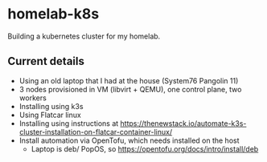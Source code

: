 # homelab-k8s

Building a kubernetes cluster for my homelab.

## Current details

- Using an old laptop that I had at the house (System76 Pangolin 11)
- 3 nodes provisioned in VM (libvirt + QEMU), one control plane, two workers
- Installing using k3s
- Using Flatcar linux
- Installing using instructions at https://thenewstack.io/automate-k3s-cluster-installation-on-flatcar-container-linux/
- Install automation via OpenTofu, which needs installed on the host
  - Laptop is deb/ PopOS, so https://opentofu.org/docs/intro/install/deb
